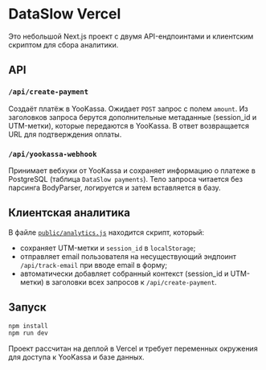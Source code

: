 # DataSlow Vercel

Это небольшой Next.js проект с двумя API-ендпоинтами и клиентским скриптом для сбора аналитики.

## API

### `/api/create-payment`
Создаёт платёж в YooKassa. Ожидает `POST` запрос с полем `amount`. Из заголовков запроса берутся дополнительные метаданные (session_id и UTM-метки), которые передаются в YooKassa. В ответ возвращается URL для подтверждения оплаты.

### `/api/yookassa-webhook`
Принимает вебхуки от YooKassa и сохраняет информацию о платеже в PostgreSQL (таблица `DataSlow payments`). Тело запроса читается без парсинга BodyParser, логируется и затем вставляется в базу.

## Клиентская аналитика

В файле [`public/analytics.js`](public/analytics.js) находится скрипт, который:
- сохраняет UTM-метки и `session_id` в `localStorage`;
- отправляет email пользователя на несуществующий эндпоинт `/api/track-email` при вводе email в форму;
- автоматически добавляет собранный контекст (session_id и UTM-метки) в заголовки всех запросов к `/api/create-payment`.

## Запуск

```bash
npm install
npm run dev
```

Проект рассчитан на деплой в Vercel и требует переменных окружения для доступа к YooKassa и базе данных.
